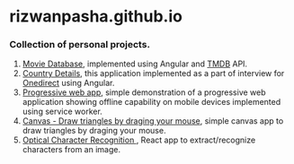 # rizwanpasha.github.io
### Collection of personal projects.


1. [Movie Database](https://rizwanpasha.github.io/movie_database/), implemented using Angular and [TMDB](https://www.themoviedb.org) API.
2. [Country Details](https://rizwanpasha.github.io/onedirect), this application implemented as a part of interview for [Onedirect](https://www.onedirect.in/) using Angular.
3. [Progressive web app](https://rizwanpasha.github.io/pwa_demo/), simple demonstration of a progressive web application showing offline capability on mobile devices implemented using service worker.
4. [Canvas - Draw triangles by draging your mouse](https://rizwanpasha.github.io/canvas/), simple canvas app to draw triangles by draging your mouse.
5. [Optical Character Recognition ](https://rizwanpasha.github.io/ocr_demo/), React app to extract/recognize characters from an image.